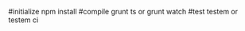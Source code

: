 #initialize
    npm install
#compile
    grunt ts
    or
    grunt watch
#test
    testem
    or
    testem ci
